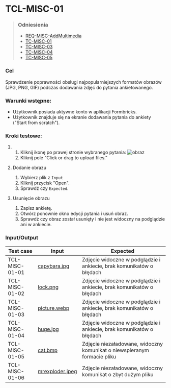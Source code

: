 # TCL-MISC-01

> ### Odniesienia
> - [REQ-MISC-AddMultimedia](../../../requirements.md#req-misc-addmultimedia)
> - [TC-MISC-01](../../high-level/misc.md#tc-misc-01)
> - [TC-MISC-03](../../high-level/misc.md#tc-misc-03)
> - [TC-MISC-04](../../high-level/misc.md#tc-misc-04)
> - [TC-MISC-05](../../high-level/misc.md#tc-misc-05)


### Cel
Sprawdzenie poprawności obsługi najpopularniejszych formatów obrazów (JPG, PNG, GIF) podczas dodawania zdjęć do pytania ankietowanego.


### Warunki wstępne:
- Użytkownik posiada aktywne konto w aplikacji Formbricks.  
- Użytkownik znajduje się na ekranie dodawania pytania do ankiety ("Start from scratch").


### Kroki testowe:
  1.
       1. Kliknij ikonę po prawej stronie wybranego pytania:
          ![obraz](https://github.com/user-attachments/assets/e2ce8d63-0294-4baa-b096-0d877cf82adc)
       2. Kliknij pole "Click or drag to upload files."

  2. Dodanie obrazu
       1. Wybierz plik z `Input`
       2. Kliknij przycisk "Open".
       3. Sprawdź czy `Expected`.

  3. Usunięcie obrazu
       1. Zapisz ankietę.
       2. Otwórz ponownie okno edycji pytania i usuń obraz. 
       3. Sprawdź czy obraz został usunięty i nie jest widoczny na podglądzie ani w ankiecie.


### Input/Output

| Test case | Input | Expected |
| ---       | ------      |    ---   |
TCL-MISC-01-01 | [capybara.jpg](../../../../seed/images/capybara.jpg) | Zdjęcie widoczne w podglądzie i ankiecie, brak komunikatów o błędach |
TCL-MISC-01-02 | [lock.png](../../../../seed/images/lock.png) | Zdjęcie widoczne w podglądzie i ankiecie, brak komunikatów o błędach |
TCL-MISC-01-03 | [picture.webp](../../../../seed/images/picture.webp) | Zdjęcie widoczne w podglądzie i ankiecie, brak komunikatów o błędach |
TCL-MISC-01-04 | [huge.jpg](../../../../seed/images/huge.jpg) | Zdjęcie widoczne w podglądzie i ankiecie, brak komunikatów o błędach |
TCL-MISC-01-05 | [cat.bmp](../../../../seed/images/cat.bmp) | Zdjęcie niezaładowane, widoczny komunikat o niewspieranym formacie pliku |
TCL-MISC-01-06 | [mrexploder.jpeg](../../../../seed/images/mrexploder.jpeg) | Zdjęcie niezaładowane, widoczny komunikat o zbyt dużym pliku |
